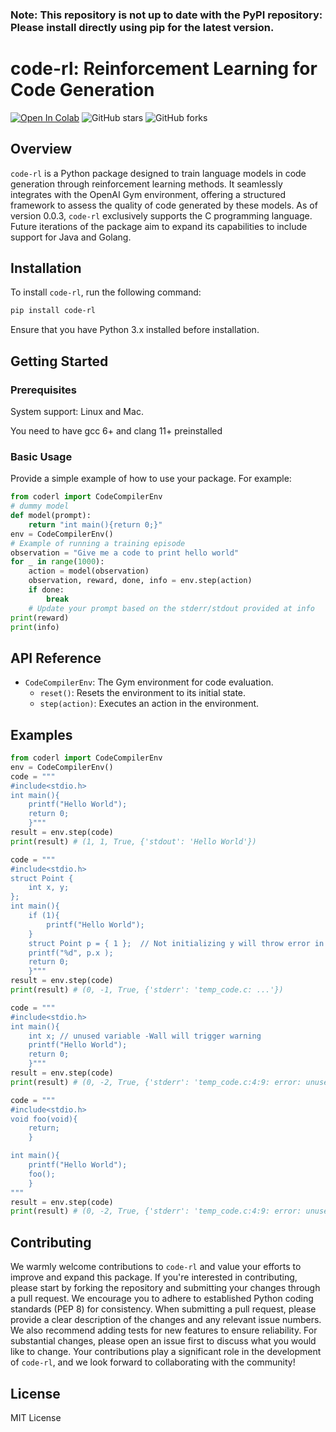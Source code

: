 ### Note: This repository is not up to date with the PyPI repository: Please install directly using pip for the latest version.

# code-rl: Reinforcement Learning for Code Generation

[![Open In Colab](https://colab.research.google.com/assets/colab-badge.svg)](https://colab.research.google.com/drive/1WQAKMmZYJjseBenRAlQseJu3auvBHwe4)
![GitHub stars](https://img.shields.io/github/stars/dheerajmpai/code-rl?style=social)
![GitHub forks](https://img.shields.io/github/forks/dheerajmpai/code-rl?style=social)

## Overview

`code-rl` is a Python package designed to train language models in code generation through reinforcement learning methods. It seamlessly integrates with the OpenAI Gym environment, offering a structured framework to assess the quality of code generated by these models. As of version 0.0.3, `code-rl` exclusively supports the C programming language. Future iterations of the package aim to expand its capabilities to include support for Java and Golang.

## Installation

To install `code-rl`, run the following command:

```bash
pip install code-rl
```

Ensure that you have Python 3.x installed before installation.

## Getting Started

### Prerequisites

System support: Linux and Mac.

You need to have gcc 6+ and clang 11+ preinstalled



### Basic Usage

Provide a simple example of how to use your package. For example:

```python
from coderl import CodeCompilerEnv
# dummy model
def model(prompt):
    return "int main(){return 0;}"
env = CodeCompilerEnv()
# Example of running a training episode
observation = "Give me a code to print hello world"
for _ in range(1000):
    action = model(observation)
    observation, reward, done, info = env.step(action)
    if done:
        break
    # Update your prompt based on the stderr/stdout provided at info
print(reward)
print(info)
```

## API Reference

- `CodeCompilerEnv`: The Gym environment for code evaluation.
  - `reset()`: Resets the environment to its initial state.
  - `step(action)`: Executes an action in the environment.

## Examples

```python
from coderl import CodeCompilerEnv
env = CodeCompilerEnv()
code = """
#include<stdio.h>
int main(){
    printf("Hello World");
    return 0;
    }"""
result = env.step(code)
print(result) # (1, 1, True, {'stdout': 'Hello World'})
```

```python
code = """
#include<stdio.h>
struct Point {
    int x, y;
};
int main(){
    if (1){
        printf("Hello World");
    }
    struct Point p = { 1 };  // Not initializing y will throw error in -Wextra
    printf("%d", p.x );
    return 0;
    }"""
result = env.step(code)
print(result) # (0, -1, True, {'stderr': 'temp_code.c: ...'})
```

```python
code = """
#include<stdio.h>
int main(){
    int x; // unused variable -Wall will trigger warning
    printf("Hello World");
    return 0;
    }"""
result = env.step(code)
print(result) # (0, -2, True, {'stderr': 'temp_code.c:4:9: error: unused variable ‘x’  ...'})
```

```python
code = """
#include<stdio.h>
void foo(void){
    return;
    }

int main(){
    printf("Hello World");
    foo();
    }
"""
result = env.step(code)
print(result) # (0, -2, True, {'stderr': 'temp_code.c:4:9: error: unused variable ‘x’  ...'})
```


## Contributing


We warmly welcome contributions to `code-rl` and value your efforts to improve and expand this package. If you're interested in contributing, please start by forking the repository and submitting your changes through a pull request. We encourage you to adhere to established Python coding standards (PEP 8) for consistency. When submitting a pull request, please provide a clear description of the changes and any relevant issue numbers. We also recommend adding tests for new features to ensure reliability. For substantial changes, please open an issue first to discuss what you would like to change. Your contributions play a significant role in the development of `code-rl`, and we look forward to collaborating with the community!
## License

MIT License
